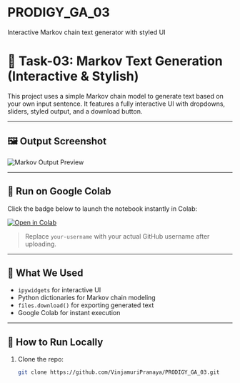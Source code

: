 # PRODIGY_GA_03
Interactive Markov chain text generator with styled UI
# 🧠 Task-03: Markov Text Generation (Interactive & Stylish)

This project uses a simple Markov chain model to generate text based on your own input sentence. It features a fully interactive UI with dropdowns, sliders, styled output, and a download button.

---

## 🖼️ Output Screenshot

![Markov Output Preview](assets/preview.png)

---

## 🚀 Run on Google Colab

Click the badge below to launch the notebook instantly in Colab:

[![Open in Colab](https://colab.research.google.com/assets/colab-badge.svg)](https://colab.research.google.com/github/VinjamuriPranaya/PRODIGY_GA_03/blob/main/notebooks/markov_text_generator.ipynb)

> Replace `your-username` with your actual GitHub username after uploading.

---

## 🧪 What We Used

- `ipywidgets` for interactive UI
- Python dictionaries for Markov chain modeling
- `files.download()` for exporting generated text
- Google Colab for instant execution

---

## 📄 How to Run Locally

1. Clone the repo:
   ```bash
   git clone https://github.com/VinjamuriPranaya/PRODIGY_GA_03.git
